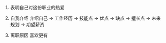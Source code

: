 1. 表明自己对这份职业的热爱

2. 自我介绍
   介绍自己 -> 工作经历 -> 技能点 -> 优点 -> 缺点 -> 擅长点 -> 未来规划 -> 期望薪资

3. 离职原因
   喜欢更有
